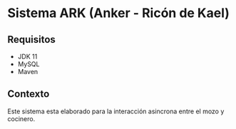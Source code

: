 # Sistema ARK (Anker - Ricón de Kael)
## Requisitos
 - JDK 11
 - MySQL
 - Maven

## Contexto
Este sistema esta elaborado para la interacción asincrona entre el mozo y cocinero.

